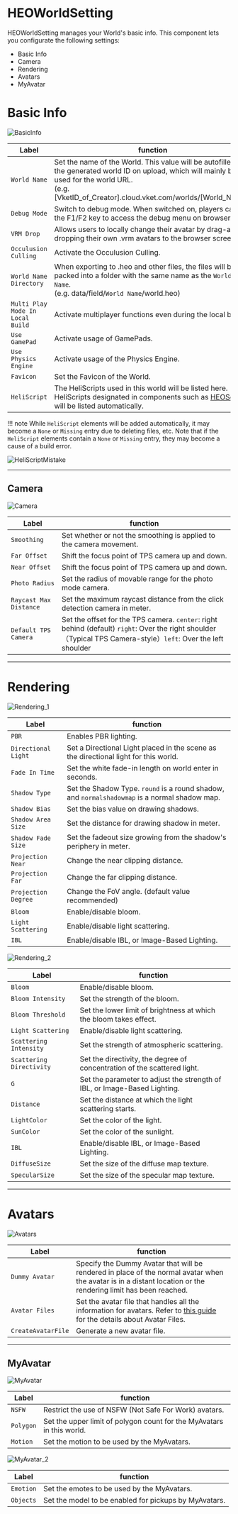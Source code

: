 # HEOWorldSetting

HEOWorldSetting manages your World's basic info.
This component lets you configurate the following settings:

- Basic Info
- Camera
- Rendering
- Avatars
- MyAvatar

# Basic Info
![BasicInfo](img/HEOWorldSetting_BasicInfo.jpg)

|  Label |  function  |
| ----   | ---- |
|  `World Name` |  Set the name of the World. This value will be autofilled by the generated world ID on upload, which will mainly be used for the world URL.<br> (e.g. [VketID_of_Creator].cloud.vket.com/worlds/[World_Name]) |
|  `Debug Mode`  |  Switch to debug mode. When switched on, players can use the F1/F2 key to access the debug menu on browser.|
|  `VRM Drop`  |  Allows users to locally change their avatar by drag-and-dropping their own .vrm avatars to the browser screen.  |
|  `Occulusion Culling`  | Activate the Occulusion Culling.  |
|  `World Name Directory`  |  When exporting to .heo and other files, the files will be packed into a folder with the same name as the `World Name`. <br>(e.g. data/field/`World Name`/world.heo) |
| `Multi Play Mode In Local Build` | Activate multiplayer functions even during the local build. |
| `Use GamePad` | Activate usage of GamePads.  |
| `Use Physics Engine` | Activate usage of the Physics Engine. |
| `Favicon` | Set the Favicon of the World. |
| `HeliScript` | The HeliScripts used in this world will be listed here. HeliScripts designated in components such as [HEOScript](../Unity/HEOScript.md) will be listed automatically. |

!!! note
    While `HeliScript` elements will be added automatically, it may become a `None` or `Missing` entry due to deleting files, etc.
    Note that if the `HeliScript` elements contain a `None` or `Missing` entry, they may become a cause of a build error.

![HeliScriptMistake](img/HEOWorldSetting_BasicInfo_HeliscriptMistake.jpg)

---

## Camera
![Camera](img/HEOWorldSetting_Camera.jpg)

|  Label |  function  |
| ----   | ---- |
|  `Smoothing` | Set whether or not the smoothing is applied to the camera movement. |
|  `Far Offset` | Shift the focus point of TPS camera up and down. |
|  `Near Offset` | Shift the focus point of TPS camera up and down. |
| `Photo Radius` | Set the radius of movable range for the photo mode camera. |
| `Raycast Max Distance` | Set the maximum raycast distance from the click detection camera in meter. |
| `Default TPS Camera` | Set the offset for the TPS camera. `center`: right behind (default) `right`: Over the right shoulder（Typical TPS Camera-style）`left`: Over the left shoulder |

---

# Rendering
![Rendering_1](img/HEOWorldSetting_Rendering_1.jpg)

|  Label |  function  |
| ----   | ---- |
|  `PBR` |  Enables PBR lighting. |
| `Directional Light` | Set a Directional Light placed in the scene as the directional light for this world. |
| `Fade In Time` | Set the white fade-in length on world enter in seconds.|
| `Shadow Type`| Set the Shadow Type. `round` is a round shadow, and `normalshadowmap` is a normal shadow map. |
| `Shadow Bias` | Set the bias value on drawing shadows.|
| `Shadow Area Size` | Set the distance for drawing shadow in meter.|
| `Shadow Fade Size` | Set the fadeout size growing from the shadow's periphery in meter. |
|  `Projection Near`  |  Change the near clipping distance.  |
|  `Projection Far`  | Change the far clipping distance.  |
|  `Projection Degree`  | Change the FoV angle. (default value recommended) |
| `Bloom` | Enable/disable bloom. |
| `Light Scattering` | Enable/disable light scattering. |
| `IBL` | Enable/disable IBL, or Image-Based Lighting. |

![Rendering_2](img/HEOWorldSetting_Rendering_2.jpg)

|  Label |  function  |
| ----   | ---- |
| `Bloom` | Enable/disable bloom. |
| `Bloom Intensity` | Set the strength of the bloom. |
| `Bloom Threshold` | Set the lower limit of brightness at which the bloom takes effect. |
| `Light Scattering` | Enable/disable light scattering. |
| `Scattering Intensity` | Set the strength of atmospheric scattering. |
| `Scattering Directivity` | Set the directivity, the degree of concentration of the scattered light. |
| `G` | Set the parameter to adjust the strength of IBL, or Image-Based Lighting. |
| `Distance` | Set the distance at which the light scattering starts. |
| `LightColor` | Set the color of the light. |
| `SunColor` | Set the color of the sunlight. |
| `IBL` | Enable/disable IBL, or Image-Based Lighting. |
| `DiffuseSize` | Set the size of the diffuse map texture. |
| `SpecularSize` | Set the size of the specular map texture. |

---

# Avatars
![Avatars](img/HEOWorldSetting_Avatars.jpg)

|  Label |  function  |
| ----   | ---- |
| `Dummy Avatar` | Specify the Dummy Avatar that will be rendered in place of the normal avatar when the avatar is in a distant location or the rendering limit has been reached. |
| `Avatar Files` | Set the avatar file that handles all the information for avatars. Refer to [this guide](../WorldMakingGuide/AvatarFile.md) for the details about Avatar Files. |
| `CreateAvatarFile` | Generate a new avatar file. |

---

## MyAvatar
![MyAvatar](img/HEOWorldSetting_MyAvatar_1.jpg)

|  Label |  function  |
| ----   | ---- |
| `NSFW` |  Restrict the use of NSFW (Not Safe For Work) avatars.|
| `Polygon` | Set the upper limit of polygon count for the MyAvatars in this world. |
| `Motion` | Set the motion to be used by the MyAvatars.|

![MyAvatar_2](img/HEOWorldSetting_MyAvatar_2.jpg)

|  Label |  function  |
| ----   | ---- |
| `Emotion` | Set the emotes to be used by the MyAvatars. |
| `Objects` | Set the model to be enabled for pickups by MyAvatars. |